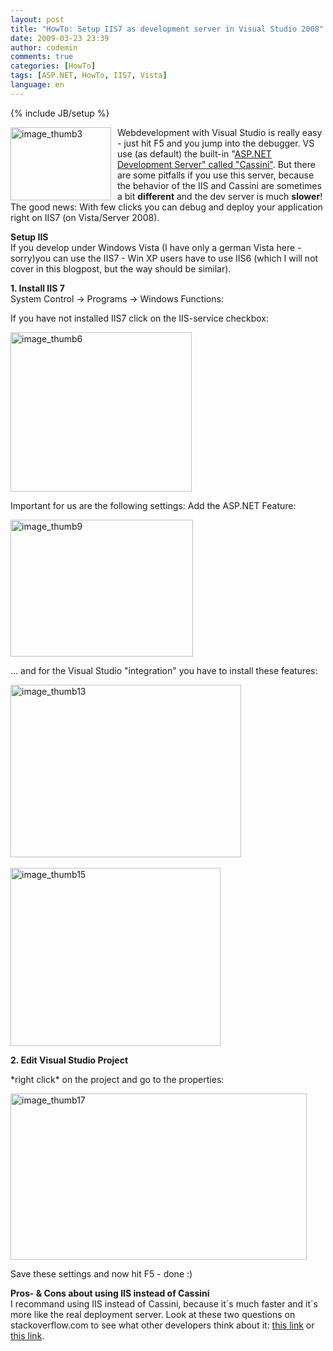```yaml
---
layout: post
title: "HowTo: Setup IIS7 as development server in Visual Studio 2008"
date: 2009-03-23 23:39
author: codemin
comments: true
categories: [HowTo]
tags: [ASP.NET, HowTo, IIS7, Vista]
language: en
---
```

{% include JB/setup %}
<p><img style="border-top-width: 0px; border-left-width: 0px; border-bottom-width: 0px; margin: 0px 10px 0px 0px; border-right-width: 0px" height="117" alt="image_thumb3" src="{{BASE_PATH}}/assets/wp-images-en/image-thumb3-thumb2.png" width="161" align="left" border="0" />Webdevelopment with Visual Studio is really easy - just hit F5 and you jump into the debugger. VS use (as default) the built-in &quot;<a href="http://msdn.microsoft.com/de-de/library/58wxa9w5(VS.80).aspx">ASP.NET Development Server&quot; called &quot;Cassini&quot;</a>. But there are some pitfalls if you use this server, because the behavior of the IIS and Cassini are sometimes a bit <strong>different</strong> and the dev server is much <strong>slower</strong>! The good news: With few clicks you can debug and deploy your application right on IIS7 (on Vista/Server 2008).</p> 
<!--more-->
  <p><strong>Setup IIS      <br /></strong>If you develop under Windows Vista (I have only a german Vista here - sorry)you can use the IIS7 - Win XP users have to use IIS6 (which I will not cover in this blogpost, but the way should be similar).</p>  <p><strong>1. Install IIS 7      <br /></strong>System Control -&gt; Programs -&gt; Windows Functions:</p>  <p>If you have not installed IIS7 click on the IIS-service checkbox:</p>  <p><a href="{{BASE_PATH}}/assets/wp-images-en/image-thumb610.png"><img style="border-top-width: 0px; border-left-width: 0px; border-bottom-width: 0px; border-right-width: 0px" height="255" alt="image_thumb6" src="{{BASE_PATH}}/assets/wp-images-en/image-thumb6-thumb2.png" width="290" border="0" /></a> </p>  <p>Important for us are the following settings: Add the ASP.NET Feature:</p>  <p><a href="{{BASE_PATH}}/assets/wp-images-en/image-thumb94.png"><img style="border-top-width: 0px; border-left-width: 0px; border-bottom-width: 0px; border-right-width: 0px" height="219" alt="image_thumb9" src="{{BASE_PATH}}/assets/wp-images-en/image-thumb9-thumb3.png" width="292" border="0" /></a> </p>  <p>... and for the Visual Studio &quot;integration&quot; you have to install these features:</p>  <p><a href="{{BASE_PATH}}/assets/wp-images-en/image-thumb133.png"><img style="border-top-width: 0px; border-left-width: 0px; border-bottom-width: 0px; border-right-width: 0px" height="276" alt="image_thumb13" src="{{BASE_PATH}}/assets/wp-images-en/image-thumb13-thumb2.png" width="369" border="0" /></a>&#160;</p>  <p><a href="{{BASE_PATH}}/assets/wp-images-en/image-thumb151.png"><img style="border-top-width: 0px; border-left-width: 0px; border-bottom-width: 0px; border-right-width: 0px" height="285" alt="image_thumb15" src="{{BASE_PATH}}/assets/wp-images-en/image-thumb15-thumb.png" width="336" border="0" /></a> </p>  <p><strong>2. Edit Visual Studio Project</strong></p>  <p>*right click* on the project and go to the properties:</p>  <p><a href="{{BASE_PATH}}/assets/wp-images-en/image-thumb171.png"><img style="border-top-width: 0px; border-left-width: 0px; border-bottom-width: 0px; border-right-width: 0px" height="266" alt="image_thumb17" src="{{BASE_PATH}}/assets/wp-images-en/image-thumb17-thumb.png" width="474" border="0" /></a> </p>  <p>Save these settings and now hit F5 - done :)</p>  <p><strong>Pros- &amp; Cons about using IIS instead of Cassini      <br /></strong>I recommand using IIS instead of Cassini, because it&#180;s much faster and it&#180;s more like the real deployment server. Look at these two questions on stackoverflow.com to see what other developers think about it: <a href="http://stackoverflow.com/questions/281667/asp-net-development-server-or-localhost-iis">this link</a> or <a href="http://stackoverflow.com/questions/103785/what-are-the-disadvantages-of-using-cassini-instead-of-iis">this link</a>.</p>
